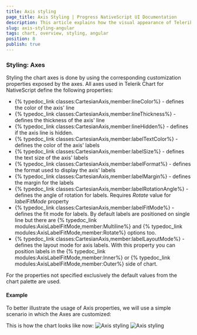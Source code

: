 ```yaml
---
title: Аxis styling
page_title: Axis Styling | Progress NativeScript UI Documentation
description: This article explains how the visual appearance of Telerik Chart's axis for NativeScript can be customized.
slug: axis-styling-angular
tags: chart, overview, styling, angular
position: 8
publish: true
---
```


### Styling: Axes
Styling the chart axes is done by using the corresponding customization properties exposed by the axes. All axes used in Telerik Chart for NativeScript define the following properties:

- {% typedoc_link classes:CartesianAxis,member:lineColor%} - defines the color of the axis' line
- {% typedoc_link classes:CartesianAxis,member:lineThickness%} - defines the thickness of the axis' line
- {% typedoc_link classes:CartesianAxis,member:lineHidden%} - defines if the axis line is hidden. 
- {% typedoc_link classes:CartesianAxis,member:labelTextColor%} - defines the color of the axis' labels
- {% typedoc_link classes:CartesianAxis,member:labelSize%} - defines the text size of the axis' labels
- {% typedoc_link classes:CartesianAxis,member:labelFormat%} - defines the format used to display the axis' labels
- {% typedoc_link classes:CartesianAxis,member:labelMargin%} - defines the margin for the labels
- {% typedoc_link classes:CartesianAxis,member:labelRotationAngle%} - defines the angle of rotation for labels. Requires *Rotate* value for *labelFitMode* property
- {% typedoc_link classes:CartesianAxis,member:labelFitMode%} - defines the fit mode for labels. By default labels are positioned on single line but there are {% typedoc_link modules:AxisLabelFitMode,member:Multiline%} and {% typedoc_link modules:AxisLabelFitMode,member:Rotate%} options too.
- {% typedoc_link classes:CartesianAxis,member:labelLayoutMode%} - defines the layout mode for axis labels. With this property you can position labels in the {% typedoc_link modules:AxisLabelFitMode,member:Inner%} or {% typedoc_link modules:AxisLabelFitMode,member:Outer%} side of chart.

For the properties not specified exclusively the default values from the chart palette are used.

#### Example

To better illustrate the usage of Axis properties, we will use a simple scenario in which the Axes are customized:

<snippet id='chart-angular-axis-styling'/>

This is how the chart looks like now:
![Axis styling](images/axis_styling_android.png "Android") ![Axis styling](images/axis_styling_ios.png "iOS")
